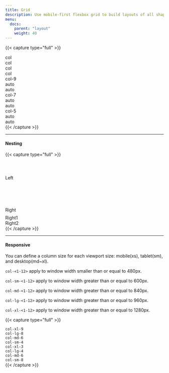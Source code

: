 ```yaml
---
title: Grid
description: Use mobile-first flexbox grid to build layouts of all shapes and sizes.
menu:
  docs:
    parent: "layout"
    weight: 40
---
```


{{< capture type="full" >}}
<div class="grid-demo text-center text-white">
  <div class="row">
    <div class="col"><div class="block bg-primary">col</div></div>
  </div>
  <div class="row">
    <div class="col"><div class="block bg-primary">col</div></div>
    <div class="col"><div class="block bg-primary">col</div></div>
    <div class="col"><div class="block bg-primary">col</div></div>
  </div>
  <div class="row">
    <div class="col-9"><div class="block bg-primary">col-9</div></div>
    <div class="col"><div class="bg-gray block">auto</div></div>
    <div class="col"><div class="bg-gray block">auto</div></div>
  </div>
  <div class="row">
    <div class="col-7"><div class="block bg-primary">col-7</div></div>
    <div class="col"><div class="bg-gray block">auto</div></div>
    <div class="col"><div class="bg-gray block">auto</div></div>
  </div>
  <div class="row">
    <div class="col-5"><div class="block bg-primary">col-5</div></div>
    <div class="col"><div class="bg-gray block">auto</div></div>
    <div class="col"><div class="bg-gray block">auto</div></div>
  </div>
</div>
{{< /capture >}}

<hr>

<h4 class="cd-title">Nesting</h4>

{{< capture type="full" >}}
<div class="grid-demo text-center text-white">
  <div class="row">
    <div class="col-8">
      <div class="block bg-primary" style="height: 145px; line-height: 104px;">Left</div>
    </div>
    <div class="col-4">
      <div class="block bg-primary" style="margin-bottom: 8px;">Right</div>
      <div class="row">
        <div class="col">
          <div class="block bg-primary">Right1</div>
        </div>
        <div class="col">
          <div class="block bg-primary">Right2</div>
        </div>
      </div>
    </div>
  </div>
</div>
{{< /capture >}}

<hr>

<h4 class="cd-title">Responsive</h4>
You can define a column size for each viewport size: mobile(xs), tablet(sm), and desktop(md~xl).

<code>col-<1-12></code> apply to window width smaller than or equal to 480px.

<code>col-sm-<1-12></code> apply to window width greater than or equal to 600px.

<code>col-md-<1-12></code> apply to window width greater than or equal to 840px.

<code>col-lg-<1-12></code> apply to window width greater than or equal to 960px.

<code>col-xl-<1-12></code> apply to window width greater than or equal to 1280px.

{{< capture type="full" >}}
<div class="grid-demo text-center text-white">
  <div class="row">
    <div class="col-xl-9 col-lg-8 col-md-6 col-sm-4">
      <div class="block bg-primary">
        <code>col-xl-9</code>
        <br> 
        <code>col-lg-8</code>
        <br> 
        <code>col-md-6</code>
        <br> 
        <code>col-sm-4</code>
        <br>
      </div>
    </div>
    <div class="col-xl-3 col-lg-4 col-md-6 col-sm-8">
      <div class="block bg-primary">
        <code>col-xl-3</code>
        <br>
        <code>col-lg-4</code>
        <br>
        <code>col-md-6</code>
        <br>
        <code>col-sm-8</code>
        <br>
      </div>
    </div>
  </div>
</div>
{{< /capture >}}
